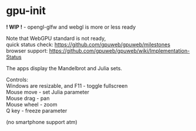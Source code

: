 # gpu-init

**! WIP !** - opengl-glfw and webgl is more or less ready

Note that WebGPU standard is not ready,  
quick status check: https://github.com/gpuweb/gpuweb/milestones  
browser support: https://github.com/gpuweb/gpuweb/wiki/Implementation-Status  


The apps display the Mandelbrot and Julia sets.

Controls:  
Windows are resizable, and F11 - toggle fullscreen  
Mouse move  - set Julia parameter  
Mouse drag  - pan  
Mouse wheel - zoom  
Q key - freeze parameter  

(no smartphone support atm)
